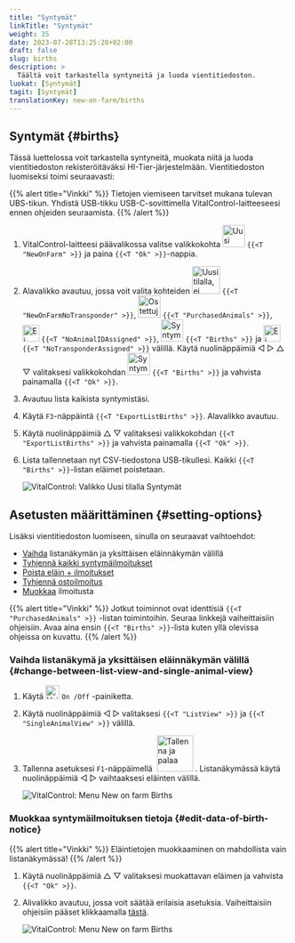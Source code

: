 ```yaml
---
title: "Syntymät"
linkTitle: "Syntymät"
weight: 35
date: 2023-07-28T13:25:28+02:00
draft: false
slug: births
description: >
  Täältä voit tarkastella syntyneitä ja luoda vientitiedoston.
luokat: [Syntymät]
tagit: [Syntymät]
translationKey: new-on-farm/births
---
```

## Syntymät {#births}

Tässä luettelossa voit tarkastella syntyneitä, muokata niitä ja luoda vientitiedoston rekisteröitäväksi HI-Tier-järjestelmään. Vientitiedoston luomiseksi toimi seuraavasti:

{{% alert title="Vinkki" %}}
Tietojen viemiseen tarvitset mukana tulevan UBS-tikun. Yhdistä USB-tikku USB-C-sovittimella VitalControl-laitteeseesi ennen ohjeiden seuraamista.
{{% /alert %}}

1. VitalControl-laitteesi päävalikossa valitse valikkokohta <img src="/icons/main/new-on-farm.svg" width="40" align="bottom" alt="Uusi tilalla" /> `{{<T "NewOnFarm" >}}` ja paina `{{<T "Ok" >}}`-nappia.

2. Alavalikko avautuu, jossa voit valita kohteiden <img src="/icons/registration/new-on-farm-no-transponder.svg" width="50" align="bottom" alt="Uusi tilalla, ei transponderia" /> `{{<T "NewOnFarmNoTransponder" >}}`, <img src="/icons/main/new-on-farm.svg" width="40" align="bottom" alt="Ostettuja eläimet" /> `{{<T "PurchasedAnimals" >}}`, <img src="/icons/registration/no-eartag-number.svg" width="30" align="bottom" alt="Ei eläintunnusta" /> `{{<T "NoAnimalIDAssigned" >}}`, <img src="/icons/main/births.svg" width="40" align="bottom" alt="Syntymät" /> `{{<T "Births" >}}` ja <img src="/icons/registration/no-transponder.svg" width="30" align="bottom" alt="Ei Transponderia" /> `{{<T "NoTransponderAssigned" >}}` välillä. Käytä nuolinäppäimiä ◁ ▷ △ ▽ valitaksesi valikkokohdan <img src="/icons/main/births.svg" width="40" align="bottom" alt="Syntymät" /> `{{<T "Births" >}}` ja vahvista painamalla `{{<T "Ok" >}}`.

3. Avautuu lista kaikista syntymistäsi.

4. Käytä `F3`-näppäintä `{{<T "ExportListBirths" >}}`. Alavalikko avautuu.

5. Käytä nuolinäppäimiä △ ▽ valitaksesi valikkokohdan `{{<T "ExportListBirths" >}}` ja vahvista painamalla `{{<T "Ok" >}}`.

6. Lista tallennetaan nyt CSV-tiedostona USB-tikullesi. Kaikki `{{<T "Births" >}}`-listan eläimet poistetaan.

    ![VitalControl: Valikko Uusi tilalla Syntymät](../images/births.png "Syntymät")

## Asetusten määrittäminen {#setting-options}

Lisäksi vientitiedoston luomiseen, sinulla on seuraavat vaihtoehdot:

- [Vaihda](#change-between-list-view-and-single-animal-view) listanäkymän ja yksittäisen eläinnäkymän välillä
- [Tyhjennä kaikki syntymäilmoitukset](../purchased-animals/#clear-all-purchase-notices)
- [Poista eläin + ilmoitukset](../purchased-animals/#delete-animal--purchase-notice)
- [Tyhjennä ostoilmoitus](../purchased-animals/#clear-notice-of-purchase)
- [Muokkaa](#edit-data-of-birth-notice) ilmoitusta

{{% alert title="Vinkki" %}}
Jotkut toiminnot ovat identtisiä `{{<T "PurchasedAnimals" >}}` -listan toimintoihin. Seuraa linkkejä vaiheittaisiin ohjeisiin. Avaa aina ensin `{{<T "Births" >}}`-lista kuten yllä olevissa ohjeissa on kuvattu.
{{% /alert %}}

### Vaihda listanäkymä ja yksittäisen eläinnäkymän välillä {#change-between-list-view-and-single-animal-view}

1. Käytä <img src="/icons/gear.svg" width="25" align="bottom" alt="Vaihde" /> `On /Off` -painiketta.

2. Käytä nuolinäppäimiä ◁ ▷ valitaksesi `{{<T "ListView" >}}` ja `{{<T "SingleAnimalView" >}}` välillä.

3. Tallenna asetuksesi `F1`-näppäimellä &nbsp;<img src="/icons/footer/save_exit.svg" width="65" align="bottom" alt="Tallenna ja palaa" />&nbsp;. Listanäkymässä käytä nuolinäppäimiä ◁ ▷ vaihtaaksesi eläinten välillä.

    ![VitalControl: Menu New on farm Births](../images/change.png "Vaihda listanäkymän ja yksittäisen eläinnäkymän välillä")

### Muokkaa syntymäilmoituksen tietoja {#edit-data-of-birth-notice}

{{% alert title="Vinkki" %}}
Eläintietojen muokkaaminen on mahdollista vain listanäkymässä!
{{% /alert %}}

1. Käytä nuolinäppäimiä △ ▽ valitaksesi muokattavan eläimen ja vahvista `{{<T "Ok" >}}`.

2. Alivalikko avautuu, jossa voit säätää erilaisia asetuksia. Vaiheittaisiin ohjeisiin pääset klikkaamalla [tästä](/fi/docs/new/calving/).

    ![VitalControl: Menu New on farm Births](../images/edit2.png "Muokkaa syntymäilmoitusta")
